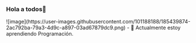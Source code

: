 ### Hola a todos👋

<!--
**xsoulwithrage/xsoulwithrage** is a ✨ _special_ ✨ repository because its `README.md` (this file) appears on your GitHub profile.
--!>

![image](https://user-images.githubusercontent.com/101188188/185439874-2ac792ba-79a3-4d9c-a897-03ad67879dc9.png)





- 🌱 Actualmente estoy aprendiendo Programación.


